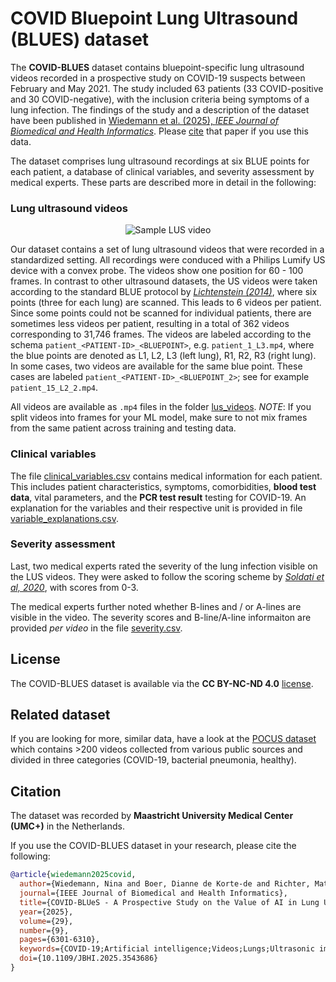 # COVID Bluepoint Lung Ultrasound (BLUES) dataset

The **COVID-BLUES** dataset contains bluepoint-specific lung ultrasound videos recorded in a prospective study on COVID-19 suspects between February and May 2021. The study included 63 patients (33 COVID-positive and 30 COVID-negative), with the inclusion criteria being symptoms of a lung infection. The findings of the study and a description of the dataset have been published in [Wiedemann et al. (2025), *IEEE Journal of Biomedical and Health Informatics*](https://ieeexplore.ieee.org/abstract/document/10903196). Please [cite](#citation) that paper if you use this data. 

The dataset comprises lung ultrasound recordings at six BLUE points for each patient, a database of clinical variables, and severity assessment by medical experts. These parts are described more in detail in the following:

### Lung ultrasound videos

<p align="center">
  <img src=https://github.com/NinaWie/COVID-BLUeS-dataset/blob/main/sample_video.gif alt="Sample LUS video">
</p>


Our dataset contains a set of lung ultrasound videos that were recorded in a standardized setting. All recordings were conduced with a Philips Lumify US device with a convex probe. The videos show one position for 60 - 100 frames. In contrast to other ultrasound datasets, the US videos were taken according to the standard BLUE protocol by [*Lichtenstein (2014)*](https://annalsofintensivecare.springeropen.com/articles/10.1186/2110-5820-4-1), where six points (three for each lung) are scanned. This leads to 6 videos per patient. Since some points could not be scanned for individual patients, there are sometimes less videos per patient, resulting in a total of 362 videos corresponding to 31,746 frames. The videos are labeled according to the schema `patient_<PATIENT-ID>_<BLUEPOINT>`, e.g. `patient_1_L3.mp4`, where the blue points are denoted as L1, L2, L3 (left lung), R1, R2, R3 (right lung). 
In some cases, two videos are available for the same blue point. These cases are labeled `patient_<PATIENT-ID>_<BLUEPOINT_2>`; see for example `patient_15_L2_2.mp4`.

All videos are available as `.mp4` files in the folder [lus_videos](lus_videos). 
*NOTE*: If you split videos into frames for your ML model, make sure to not mix frames from the same patient across training and testing data.

### Clinical variables

The file [clinical_variables.csv](clinical_variables.csv) contains medical information for each patient. This includes patient characteristics, symptoms, comorbidities, **blood test data**, vital parameters, and the **PCR test result** testing for COVID-19. An explanation for the variables and their respective unit is provided in file [variable_explanations.csv](variable_explanations.csv). 

### Severity assessment

Last, two medical experts rated the severity of the lung infection visible on the LUS videos. They were asked to follow the scoring scheme by [*Soldati et al, 2020*](https://onlinelibrary.wiley.com/doi/full/10.1002/jum.15285), with scores from 0-3.

The medical experts further noted whether B-lines and / or A-lines are visible in the video.
The severity scores and B-line/A-line informaiton are provided *per video* in the file [severity.csv](severity.csv). 

## License
The COVID-BLUES dataset is available via the **CC BY-NC-ND 4.0** [license](https://creativecommons.org/licenses/by-nc-nd/4.0/).

## Related dataset
If you are looking for more, similar data, have a look at the [POCUS dataset](https://github.com/jannisborn/covid19_ultrasound) which contains >200 videos collected from various public sources and divided in three categories (COVID-19, bacterial pneumonia, healthy).

## Citation
The dataset was recorded by **Maastricht University Medical Center (UMC+)** in the Netherlands. 

If you use the COVID-BLUES dataset in your research, please cite the following:

```bib
@article{wiedemann2025covid,
  author={Wiedemann, Nina and Boer, Dianne de Korte-de and Richter, Matthias and van de Weijer, Sjors and Buhre, Charlotte and Eggert, Franz A. M. and Aarnoudse, Sophie and Grevendonk, Lotte and Röber, Steffen and Remie, Carlijn M.E. and Buhre, Wolfgang and Henry, Ronald and Born, Jannis},
  journal={IEEE Journal of Biomedical and Health Informatics}, 
  title={COVID-BLUeS - A Prospective Study on the Value of AI in Lung Ultrasound Analysis}, 
  year={2025},
  volume={29},
  number={9},
  pages={6301-6310},
  keywords={COVID-19;Artificial intelligence;Videos;Lungs;Ultrasonic imaging;Analytical models;Pathology;Medical diagnostic imaging;Data models;Training;Lung ultrasound;computer vision;COVID-19},
  doi={10.1109/JBHI.2025.3543686}
}
```
